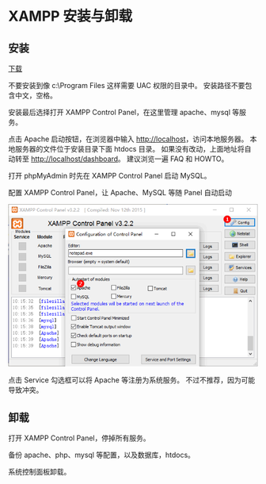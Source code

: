 # XAMPP 安装与卸载

## 安装

[下载](https://www.apachefriends.org/download.html)

不要安装到像 c:\Program Files 这样需要 UAC 权限的目录中。
安装路径不要包含中文，空格。

安装最后选择打开 XAMPP Control Panel，在这里管理 apache、mysql 等服务。

点击 Apache 启动按钮，在浏览器中输入 <http://localhost>，访问本地服务器。
本地服务器的文件位于安装目录下面 htdocs 目录。
如果没有改动，上面地址将自动转至 <http://localhost/dashboard>。
建议浏览一遍 FAQ 和 HOWTO。

打开 phpMyAdmin 时先在 XAMPP Control Panel 启动 MySQL。

配置 XAMPP Control Panel，让 Apache、MySQL 等随 Panel 自动启动

![](images/autostart.png)

点击 Service 勾选框可以将 Apache 等注册为系统服务。
不过不推荐，因为可能导致冲突。

## 卸载

打开 XAMPP Control Panel，停掉所有服务。

备份 apache、php、mysql 等配置，以及数据库，htdocs。

系统控制面板卸载。

